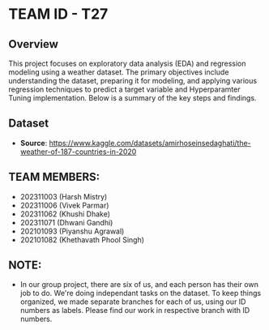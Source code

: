 # TEAM ID - T27

## Overview
This project focuses on exploratory data analysis (EDA) and regression modeling using a weather dataset. The primary objectives include understanding the dataset, preparing it for modeling, and applying various regression techniques to predict a target variable and Hyperparamter Tuning implementation. Below is a summary of the key steps and findings.

## Dataset
- **Source**: https://www.kaggle.com/datasets/amirhoseinsedaghati/the-weather-of-187-countries-in-2020

## TEAM MEMBERS:
- 202311003 (Harsh Mistry)
- 202311006 (Vivek Parmar)
- 202311062 (Khushi Dhake)
- 202311071 (Dhwani Gandhi)
- 202101093 (Piyanshu Agrawal)
- 202101082 (Khethavath Phool Singh)

## NOTE:
- In our group project, there are six of us, and each person has their own job to do. We're doing independant tasks on the dataset. To keep things organized, we made separate branches for each of us, using our ID numbers as labels. Please find our work in respective branch with ID numbers.
